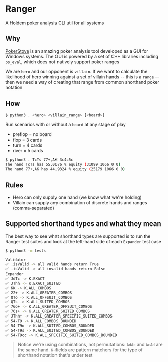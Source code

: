 # Ranger

A Holdem poker analysis CLI util for all systems

## Why

[PokerStove](https://github.com/andrewprock/pokerstove) is an amazing poker analysis tool developed as a GUI for Windows systems. The GUI is powered by a set of C++ libraries including `ps_eval`, which does not natively support poker ranges

We are `hero` and our opponent is `villain`. If we want to calculate the likelihood of hero winning against a set of villain hands -- this is a `range` -- then we need a way of creating that range from common shorthand poker notation

## How

```bash
$ python3 . <hero> <villain_range> [<board>]
```

Run scenarios with or without a `board` at any stage of play

- preflop = no board
- flop    = 3 cards
- turn    = 4 cards
- river   = 5 cards

```bash
$ python3 . TcTs 77+,AK 3c4c5c
The hand TcTs has 55.0676 % equity (31099 1066 0 0)
The hand 77+,AK has 44.9324 % equity (25179 1066 0 0)
```

## Rules

- Hero can only supply one hand (we know what we're holding)
- Villain can supply any combination of discrete hands and ranges (comma-separated)

## Supported shorthand types and what they mean

The best way to see what shorthand types are supported is to run the Ranger test suites and look at the left-hand side of each `Expander` test case

```bash
$ python3 -m tests

Validator
✅ .isValid -> all valid hands return True
✅ .isValid -> all invalid hands return False
Expander
✅ JdTc -> K.EXACT
✅ JThh -> K.EXACT_SUITED
✅ KK -> K.ALL_COMBOS
✅ 22+ -> K.ALL_GREATER_COMBOS
✅ QTo -> K.ALL_OFFSUIT_COMBOS
✅ QTs -> K.ALL_SUITED_COMBOS
✅ 76o+ -> K.ALL_GREATER_OFFSUIT_COMBOS
✅ 76s+ -> K.ALL_GREATER_SUITED_COMBOS
✅ JThh+ -> K.ALL_GREATER_SPECIFIC_SUITED_COMBOS
✅ 54-T9 -> K.ALL_COMBOS_BOUNDED
✅ 54-T9o -> K.ALL_SUITED_COMBOS_BOUNDED
✅ 54-T9s -> K.ALL_SUITED_COMBOS_BOUNDED
✅ 54-T9cc -> K.ALL_SPECIFIC_SUITED_COMBOS_BOUNDED
```

> Notice we're using combinations, not permutations: `AdAc` and `AcAd` are the same hand. `K`-fields are pattern matchers for the type of shorthand notation that's under test

